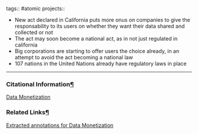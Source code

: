 tags:: #atomic projects::[](https://natmeng.github.io/memx2/atomic/Data_Selling/)



- New act declared in California puts more onus on companies to give the responsability to its users on whether they want their data shared and collected or not
- The act may soon become a national act, as in not just regulated in california
- Big corporations are starting to offer users the choice already, in an attempt to avoid the act becoming a national law
- 107 nations in the United Nations already have regulatory laws in place

---

### Citational Information[¶](https://natmeng.github.io/memx2/sources/Data_Selling/#citational-information "Permanent link")

[Data Monetization](https://natmeng.github.io/memx2/sources/Data_Selling/) 

### Related Links[¶](https://natmeng.github.io/memx2/atomic/Data_Selling/#related-links "Permanent link")
[Extracted annotations for Data Monetization](https://natmeng.github.io/memx2/annotations/Data_Selling/) 

